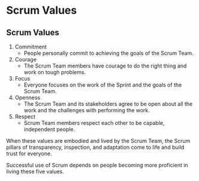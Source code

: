 # Scrum Values

## Scrum Values

1. Commitment
   * People personally commit to achieving the goals of the Scrum Team.
2. Courage
   * The Scrum Team members have courage to do the right thing and work on tough problems.
3. Focus
   * Everyone focuses on the work of the Sprint and the goals of the Scrum Team.
4. Openness
   * The Scrum Team and its stakeholders agree to be open about all the work and the challenges with performing the work.
5. Respect
   * Scrum Team members respect each other to be capable, independent people.

When these values are embodied and lived by the Scrum Team, the Scrum pillars of transparency, inspection, and adaptation come to life and build trust for everyone.

Successful use of Scrum depends on people becoming more proficient in living these five values.

